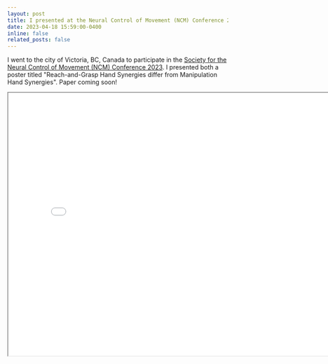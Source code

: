```yaml
---
layout: post
title: I presented at the Neural Control of Movement (NCM) Conference 2023!
date: 2023-04-18 15:59:00-0400
inline: false
related_posts: false
---
```


I went to the city of Victoria, BC, Canada to participate in the [Society for the Neural Control of Movement (NCM) Conference 2023](https://ncm-society.org/2023-meeting/). I presented both a poster titled "Reach-and-Grasp Hand Synergies differ from Manipulation Hand Synergies". Paper coming soon!


<iframe src="../../assets/img/NCM.jpg" scrolling="no" style=" width: 796px; height: 600px;  overflow: hidden;" ></iframe>